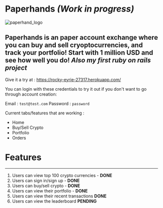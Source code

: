 # Paperhands *(Work in progress)*  
![paperhand_logo](https://i.ibb.co/hX7vbCW/paperhands-removebg-preview.png)  

Paperhands is an paper account exchange where you can buy and sell cryoptocurrencies, and track your portfolio!
Start with 1 million USD and see how well you do!
*Also my first ruby on rails project*
---

Give it a try at : https://rocky-eyrie-27317.herokuapp.com/   

You can login with these credentials to try it out if you don't want to go through account creation: 

Email : `test@test.com`
Password : `password`

Current tabs/features that are working : 
- Home 
- Buy/Sell Crypto
- Portfolio
- Orders

# Features
---
1. Users can view top 100 crypto currencies - **DONE**  
2. Users can sign in/sign up - **DONE**  
3. Users can buy/sell crypto - **DONE**  
4. Users can view their portfolio - **DONE**  
5. Users can view their recent transactions **DONE**
5. Users can view the leaderboard **PENDING**
